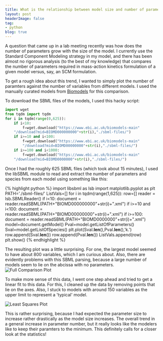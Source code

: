 ```yaml
---
title: What is the relationship between model size and number of parameters?
layout: post
headerImage: false
tag:
- python
blog: true
---
```

A question that came up in a lab meeting recently was how does the number of parameters grow with the size of the model. I currently use the Standard Component Modeling strategy in my model, and there has been almost no rigorous analysis (to the best of my knowledge) that compares the number of parameters required in mass-action kinetics formulation of a given model versus, say, an SCM formulation.

To get a rough idea about this trend, I wanted to simply plot the number of paramters against the number of variables from different models. I used the manually curated models from [Biomodels](https://www.ebi.ac.uk/biomodels-main/) for this comparison.

To download the SBML files of the models, I used this hacky script:

``` python
import wget
from tqdm import tqdm
for i in tqdm(range(0,625)):
    if i<10:
        f=wget.download("https://www.ebi.ac.uk/biomodels-main"
	"/download?mid=BIOMD000000000"+str(i),"./sbml-files/")
    if i>=10 and i<100:
        f=wget.download("https://www.ebi.ac.uk/biomodels-main"
        "/download?mid=BIOMD00000000"+str(i),"./sbml-files/")
    if i>=100 and i<1000:
        f=wget.download("https://www.ebi.ac.uk/biomodels-main"
	"/download?mid=BIOMD0000000"+str(i),"./sbml-files/")
```    

Once I had the roughly 625 SBML files (which took about 15 minutes), I used the libSBML module to read and extract the number of parameters and species from each model using something like this:

{% highlight python %}
import libsbml as lsb
import matplotlib.pyplot as plt
PATH='./sbml-files/'
ListVals=[]
for i in tqdm(range(1,625)):
    row=[]
    reader = lsb.SBMLReader()
    if i<10:
        document = reader.readSBML(PATH+"BIOMD000000000"+str(i)+".xml")
    if i>=10 and i<100:
        document = reader.readSBML(PATH+"BIOMD00000000"+str(i)+".xml")
    if i>=100:
        document = reader.readSBML(PATH+"BIOMD0000000"+str(i)+".xml")
    model=document.getModel()
    Pval=model.getListOfParameters()
    Sval=model.getListOfSpecies()
    plt.plot(Sval.__len__(),Pval.__len__(),'k.')
    row.append(Sval.__len__())
    row.append(Pval.__len__())
    ListVals.append(row)
plt.show()
{% endhighlight %}

The resulting plot was a little surprising. For one, the largest model seemed to have about 800 variables, which I am curious about. Also, there are evidently problems with this SBML parsing, because a large number of models seem to lie on the abcissa with no parameters.
![Full Comparison Plot]({{site.url}}/assets/images/full-analysis-plot.png)

To make more sense of this data, I went one step ahead and tried to get a linear fit to this data. For this, I cleaned up the data by removing points that lie on the axes. Also, I stuck to models with around 150 variables as the upper limit to represent a 'typical' model.

![Least Squares Plot]({{site.url}}/assets/images/least-squares-fit.png)

This is rather surprising, because I had expected the parameter size to increase rather drastically as the model size increases. The overall trend in a general increase in parameter number, but it really looks like the modelers like to keep their paramters to the minimum. This definitely calls for a closer look at the statistics!

